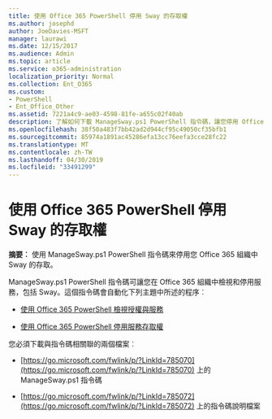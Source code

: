 ```yaml
---
title: 使用 Office 365 PowerShell 停用 Sway 的存取權
ms.author: josephd
author: JoeDavies-MSFT
manager: laurawi
ms.date: 12/15/2017
ms.audience: Admin
ms.topic: article
ms.service: o365-administration
localization_priority: Normal
ms.collection: Ent_O365
ms.custom:
- PowerShell
- Ent_Office_Other
ms.assetid: 7221a4c9-ae03-4598-81fe-a655c02f40ab
description: 了解如何下載 ManageSway.ps1 PowerShell 指令碼，讓您停用 Office 365 組織中 Sway 的存取。
ms.openlocfilehash: 38f50a483f7bb42ad2d944cf95c49050cf35bfb1
ms.sourcegitcommit: 85974a1891ac45286efa13cc76eefa3cce28fc22
ms.translationtype: MT
ms.contentlocale: zh-TW
ms.lasthandoff: 04/30/2019
ms.locfileid: "33491299"
---
```

# <a name="disable-access-to-sway-with-office-365-powershell"></a>使用 Office 365 PowerShell 停用 Sway 的存取權

**摘要︰** 使用 ManageSway.ps1 PowerShell 指令碼來停用您 Office 365 組織中 Sway 的存取。
  
ManageSway.ps1 PowerShell 指令碼可讓您在 Office 365 組織中檢視和停用服務，包括 Sway。這個指令碼會自動化下列主題中所述的程序︰
  
- [使用 Office 365 PowerShell 檢視授權與服務](view-licenses-and-services-with-office-365-powershell.md)
    
- [使用 Office 365 PowerShell 停用服務存取權](disable-access-to-services-with-office-365-powershell.md)
    
您必須下載與指令碼相關聯的兩個檔案︰
  
- [https://go.microsoft.com/fwlink/p/?LinkId=785070](https://go.microsoft.com/fwlink/p/?LinkId=785070) 上的 ManageSway.ps1 指令碼
    
- [https://go.microsoft.com/fwlink/p/?LinkId=785072](https://go.microsoft.com/fwlink/p/?LinkId=785072) 上的指令碼說明檔案
    

